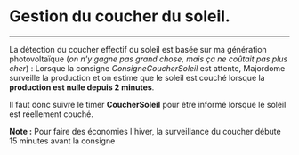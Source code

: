 # Gestion du coucher du soleil.
----

La détection du coucher effectif du soleil est basée sur ma génération photovoltaïque (*on n'y gagne pas grand chose, mais ça ne coûtait pas plus cher*) :
Lorsque la consigne _ConsigneCoucherSoleil_ est attente, Majordome surveille la production et on estime que le soleil est couché lorsque la **production est nulle depuis 2 minutes**.

Il faut donc suivre le timer **CoucherSoleil** pour être informé lorsque le soleil est réellement couché.

**Note :** Pour faire des économies l'hiver, la surveillance du coucher débute 15 minutes avant la consigne
